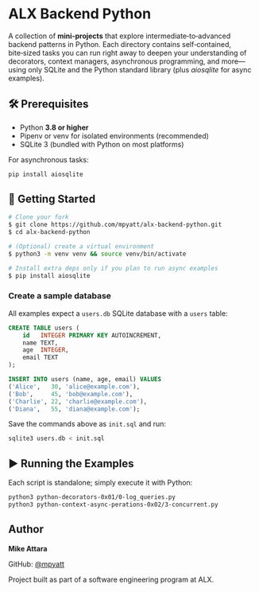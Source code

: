 # ALX Backend Python

A collection of **mini‑projects** that explore intermediate‑to‑advanced backend patterns in Python. Each directory contains self‑contained, bite‑sized tasks you can run right away to deepen your understanding of decorators, context managers, asynchronous programming, and more—using only SQLite and the Python standard library (plus *aiosqlite* for async examples).

## 🛠️ Prerequisites

* Python **3.8 or higher**
* Pipenv or venv for isolated environments (recommended)
* SQLite 3 (bundled with Python on most platforms)

For asynchronous tasks:

```bash
pip install aiosqlite
```

## 🚀 Getting Started

```bash
# Clone your fork
$ git clone https://github.com/mpyatt/alx-backend-python.git
$ cd alx-backend-python

# (Optional) create a virtual environment
$ python3 -m venv venv && source venv/bin/activate

# Install extra deps only if you plan to run async examples
$ pip install aiosqlite
```

### Create a sample database

All examples expect a `users.db` SQLite database with a `users` table:

```sql
CREATE TABLE users (
    id   INTEGER PRIMARY KEY AUTOINCREMENT,
    name TEXT,
    age  INTEGER,
    email TEXT
);

INSERT INTO users (name, age, email) VALUES
('Alice',   30, 'alice@example.com'),
('Bob',     45, 'bob@example.com'),
('Charlie', 22, 'charlie@example.com'),
('Diana',   55, 'diana@example.com');
```

Save the commands above as `init.sql` and run:

```bash
sqlite3 users.db < init.sql
```

## ▶️ Running the Examples

Each script is standalone; simply execute it with Python:

```bash
python3 python-decorators-0x01/0-log_queries.py
python3 python-context-async-perations-0x02/3-concurrent.py
```

## Author

**Mike Attara**

GitHub: [@mpyatt](https://github.com/mpyatt)

Project built as part of a software engineering program at ALX.
